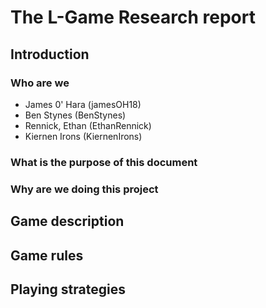 # The L-Game Research report 
## Introduction

### Who are we
- James 0' Hara (jamesOH18)
- Ben Stynes (BenStynes)
- Rennick, Ethan (EthanRennick)
- Kiernen Irons (KiernenIrons)

### What is the purpose of this document
### Why are we doing this project

## Game description
## Game rules
## Playing strategies
